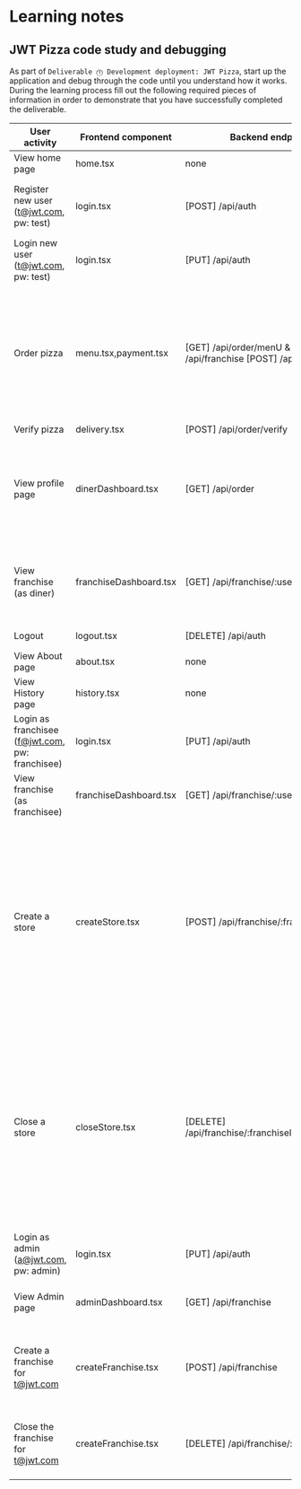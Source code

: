 # Learning notes

## JWT Pizza code study and debugging

As part of `Deliverable ⓵ Development deployment: JWT Pizza`, start up the application and debug through the code until you understand how it works. During the learning process fill out the following required pieces of information in order to demonstrate that you have successfully completed the deliverable.

| User activity                                       | Frontend component                 | Backend endpoints                                                                | Database SQL |
| --------------------------------------------------- | ---------------------------------- | ----------------------------------------------------------                       | ------------ |
| View home page                                      |     home.tsx                       |     none                                                                         |    none          |
| Register new user<br/>(t@jwt.com, pw: test)         |     login.tsx                      |     [POST] /api/auth                                                             |      INSERT INTO user (name, email, password) VALUES (?, ?, ?) INSERT INTO userRole (userId, role, objectId) VALUES (?, ?, ?)        |
| Login new user<br/>(t@jwt.com, pw: test)            |     login.tsx                      |     [PUT] /api/auth                                                              |     SELECT * FROM user WHERE email=? SELECT * FROM userRole WHERE userId=?         |
| Order pizza                                         |     menu.tsx,payment.tsx           |     [GET] /api/order/menU & [GET] /api/franchise   [POST] /api/order             |      SELECT * FROM menu; SELECT id, name FROM franchise SELECT id, name FROM store WHERE franchiseId=? INSERT INTO dinerOrder (dinerId, franchiseId, storeId, date) VALUES (?, ?, ?, now()) INSERT INTO orderItem (orderId, menuId, description, price) VALUES (?, ?, ?, ?)        |
| Verify pizza                                        |     delivery.tsx                   |     [POST] /api/order/verify                                                     |       none       |
| View profile page                                   |     dinerDashboard.tsx             |     [GET] /api/order                                                             |    SELECT id, franchiseId, storeId, date FROM dinerOrder WHERE dinerId=? LIMIT ${offset},${config.db.listPerPage} SELECT id, menuId, description, price FROM orderItem WHERE orderId=?          |
| View franchise<br/>(as diner)                       |     franchiseDashboard.tsx         |     [GET] /api/franchise/:userId                                                 |       SELECT objectId FROM userRole WHERE role='franchisee' AND userId=? SELECT id, name FROM franchise WHERE id in (${franchiseIds.join(',')})       |
| Logout                                              |     logout.tsx                     |     [DELETE] /api/auth                                                           |  DELETE FROM auth WHERE token=?            |
| View About page                                     |     about.tsx                      |     none                                                                         |  none            |
| View History page                                   |     history.tsx                    |     none                                                                         |  none            |
| Login as franchisee<br/>(f@jwt.com, pw: franchisee) |     login.tsx                      |     [PUT] /api/auth                                                              |   SELECT * FROM user WHERE email=? SELECT * FROM userRole WHERE userId=?           |
| View franchise<br/>(as franchisee)                  |     franchiseDashboard.tsx         |     [GET] /api/franchise/:userId                                                 |   none           |
| Create a store                                      |     createStore.tsx                |     [POST] /api/franchise/:franchiseId/store                                     |       SELECT u.id, u.name, u.email FROM userRole AS ur JOIN user AS u ON u.id=ur.userId WHERE ur.objectId=? AND ur.role='franchisee' SELECT s.id, s.name, COALESCE(SUM(oi.price), 0) AS totalRevenue FROM dinerOrder AS do JOIN orderItem AS oi ON do.id=oi.orderId RIGHT JOIN store AS s ON s.id=do.storeId WHERE s.franchiseId=? GROUP BY s.id INSERT INTO store (franchiseId, name) VALUES (?, ?)       |
| Close a store                                       |     closeStore.tsx                 |     [DELETE] /api/franchise/:franchiseId/store/:storeId'                         |   SELECT u.id, u.name, u.email FROM userRole AS ur JOIN user AS u ON u.id=ur.userId WHERE ur.objectId=? AND ur.role='franchisee' SELECT s.id, s.name, COALESCE(SUM(oi.price), 0) AS totalRevenue FROM dinerOrder AS do JOIN orderItem AS oi ON do.id=oi.orderId RIGHT JOIN store AS s ON s.id=do.storeId WHERE s.franchiseId=? GROUP BY s.id DELETE FROM store WHERE franchiseId=? AND id=?           |
| Login as admin<br/>(a@jwt.com, pw: admin)           |     login.tsx	                   |     [PUT] /api/auth                                                              |   SELECT * FROM user WHERE email=? SELECT * FROM userRole WHERE userId=?           |
| View Admin page                                     |     adminDashboard.tsx             |     [GET] /api/franchise                                                         |    SELECT id, name FROM franchise SELECT id, name FROM store WHERE franchiseId=?          |
| Create a franchise for t@jwt.com                    |     createFranchise.tsx            |     [POST] /api/franchise                                                        |   SELECT id, name FROM user WHERE email=? INSERT INTO franchise (name) VALUES (?) INSERT INTO userRole (userId, role, objectId) VALUES (?, ?, ?)           |
| Close the franchise for t@jwt.com                   |     createFranchise.tsx            |     [DELETE] /api/franchise/:franchiseId                                         |    DELETE FROM store WHERE franchiseId=? DELETE FROM userRole WHERE objectId=? DELETE FROM franchise WHERE id=?          |